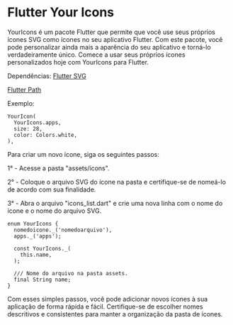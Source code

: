 # Flutter Your Icons
YourIcons é um pacote Flutter que permite que você use seus próprios ícones SVG como ícones no seu aplicativo Flutter. Com este pacote, você pode personalizar ainda mais a aparência do seu aplicativo e torná-lo verdadeiramente único. Comece a usar seus próprios ícones personalizados hoje com YourIcons para Flutter.

Dependências:
[Flutter SVG](https://pub.dev/packages/flutter_svg)

[Flutter Path](https://pub.dev/packages/path)

Exemplo:

```
YourIcon(
  YourIcons.apps,
  size: 28,
  color: Colors.white,
),
```

Para criar um novo ícone, siga os seguintes passos:

1° - Acesse a pasta "assets/icons".

2° - Coloque o arquivo SVG do ícone na pasta e certifique-se de nomeá-lo de acordo com sua finalidade.

3° - Abra o arquivo "icons_list.dart" e crie uma nova linha com o nome do ícone e o nome do arquivo SVG.

```
enum YourIcons {
  nomedoicone._('nomedoarquivo'),
  apps._('apps');

  const YourIcons._(
    this.name,
  );

  /// Nome do arquivo na pasta assets.
  final String name;
}
```

Com esses simples passos, você pode adicionar novos ícones à sua aplicação de forma rápida e fácil. Certifique-se de escolher nomes descritivos e consistentes para manter a organização da pasta de ícones.
